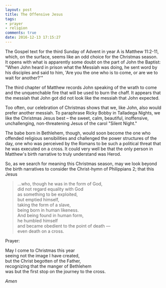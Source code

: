 ```yaml
---
layout: post
title: The Offensive Jesus
tags:
- prayer
- religion 
comments: true
date: 2016-12-13 17:15:27
---
```


The Gospel text for the third Sunday of Advent in year A is Matthew 11:2-11, which, on the surface, seems like an odd choice for the Christmas season. It opens with what is apparently some doubt on the part of John the Baptist: "When John heard in prison what the Messiah was doing, he sent word by his disciples and said to him, 'Are you the one who is to come, or are we to wait for another?'"

The third chapter of Matthew records John speaking of the wrath to come and the unquenchable fire that will be used to burn the chaff. It appears that the messiah that John got did not look like the messiah that John expected. 

Too often, our celebration of Christmas shows that we, like John, also would prefer another messiah. To paraphrase Ricky Bobby in Talladega Nights, we like the Christmas Jesus best – the sweet, calm, beautiful, inoffensive, unchallenging, non-threatening Jesus of the carol "Silent Night."

The babe born in Bethlehem, though, would soon become the one who offended religious sensibilities and challenged the power structures of the day, one who was perceived by the Romans to be such a political threat that he was executed on a cross. It could very well be that the only person in Matthew's birth narrative to truly understand was Herod.

So, as we search for meaning this Christmas season, may we look beyond the birth narratives to consider the Christ-hymn of Philippians 2; that this Jesus

>...who, though he was in the form of God,  
>did not regard equality with God  
>as something to be exploited,  
>but emptied himself,  
>taking the form of a slave,  
>being born in human likeness.  
>And being found in human form,  
>he humbled himself  
>and became obedient to the point of death —  
>even death on a cross.  

Prayer:

May I come to Christmas this year  
seeing not the image I have created,  
but the Christ begotten of the Father,  
recognizing that the manger of Bethlehem  
was but the first stop on the journey to the cross.

*Amen*
